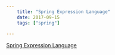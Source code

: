```yaml
---
    title: "Spring Expression Language"
    date: 2017-09-15
    tags: ["spring"]
    
---
```


[Spring Expression Language](https://docs.spring.io/spring-framework/docs/current/reference/html/core.html#expressions)